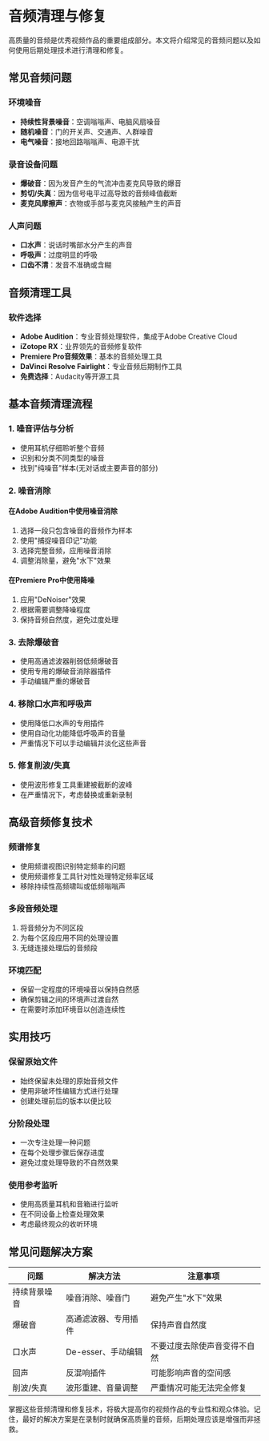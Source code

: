 # 音频清理与修复

高质量的音频是优秀视频作品的重要组成部分。本文将介绍常见的音频问题以及如何使用后期处理技术进行清理和修复。

## 常见音频问题

### 环境噪音
- **持续性背景噪音**：空调嗡嗡声、电脑风扇噪音
- **随机噪音**：门的开关声、交通声、人群噪音
- **电气噪音**：接地回路嗡嗡声、电源干扰

### 录音设备问题
- **爆破音**：因为发音产生的气流冲击麦克风导致的爆音
- **剪切/失真**：因为信号电平过高导致的音频峰值截断
- **麦克风摩擦声**：衣物或手部与麦克风接触产生的声音

### 人声问题
- **口水声**：说话时嘴部水分产生的声音
- **呼吸声**：过度明显的呼吸
- **口齿不清**：发音不准确或含糊

## 音频清理工具

### 软件选择
- **Adobe Audition**：专业音频处理软件，集成于Adobe Creative Cloud
- **iZotope RX**：业界领先的音频修复软件
- **Premiere Pro音频效果**：基本的音频处理工具
- **DaVinci Resolve Fairlight**：专业音频后期制作工具
- **免费选择**：Audacity等开源工具

## 基本音频清理流程

### 1. 噪音评估与分析
- 使用耳机仔细聆听整个音频
- 识别和分类不同类型的噪音
- 找到"纯噪音"样本(无对话或主要声音的部分)

### 2. 噪音消除
#### 在Adobe Audition中使用噪音消除
1. 选择一段只包含噪音的音频作为样本
2. 使用"捕捉噪音印记"功能
3. 选择完整音频，应用噪音消除
4. 调整消除量，避免"水下"效果

#### 在Premiere Pro中使用降噪
1. 应用"DeNoiser"效果
2. 根据需要调整降噪程度
3. 保持音频自然度，避免过度处理

### 3. 去除爆破音
- 使用高通滤波器削弱低频爆破音
- 使用专用的爆破音消除器插件
- 手动编辑严重的爆破音

### 4. 移除口水声和呼吸声
- 使用降低口水声的专用插件
- 使用自动化功能降低呼吸声的音量
- 严重情况下可以手动编辑并淡化这些声音

### 5. 修复削波/失真
- 使用波形修复工具重建被截断的波峰
- 在严重情况下，考虑替换或重新录制

## 高级音频修复技术

### 频谱修复
- 使用频谱视图识别特定频率的问题
- 使用频谱修复工具针对性处理特定频率区域
- 移除持续性高频啸叫或低频嗡嗡声

### 多段音频处理
1. 将音频分为不同区段
2. 为每个区段应用不同的处理设置
3. 无缝连接处理后的音频段

### 环境匹配
- 保留一定程度的环境噪音以保持自然感
- 确保剪辑之间的环境声过渡自然
- 在需要时添加环境音以创造连续性

## 实用技巧

### 保留原始文件
- 始终保留未处理的原始音频文件
- 使用非破坏性编辑方式进行处理
- 创建处理前后的版本以便比较

### 分阶段处理
- 一次专注处理一种问题
- 在每个处理步骤后保存进度
- 避免过度处理导致的不自然效果

### 使用参考监听
- 使用高质量耳机和音箱进行监听
- 在不同设备上检查处理效果
- 考虑最终观众的收听环境

## 常见问题解决方案

| 问题 | 解决方法 | 注意事项 |
|------|---------|---------|
| 持续背景噪音 | 噪音消除、噪音门 | 避免产生"水下"效果 |
| 爆破音 | 高通滤波器、专用插件 | 保持声音自然度 |
| 口水声 | De-esser、手动编辑 | 不要过度去除使声音变得不自然 |
| 回声 | 反混响插件 | 可能影响声音的空间感 |
| 削波/失真 | 波形重建、音量调整 | 严重情况可能无法完全修复 |

掌握这些音频清理和修复技术，将极大提高你的视频作品的专业性和观众体验。记住，最好的解决方案是在录制时就确保高质量的音频，后期处理应该是增强而非拯救。
